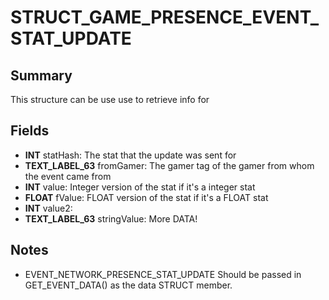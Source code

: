 # STRUCT_GAME_PRESENCE_EVENT_STAT_UPDATE

## Summary
This structure can be use use to retrieve info for

## Fields
* **INT** statHash: The stat that the update was sent for
* **TEXT_LABEL_63** fromGamer: The gamer tag of the gamer from whom the event came from
* **INT** value: Integer version of the stat if it's a integer stat
* **FLOAT** fValue: FLOAT version of the stat if it's a FLOAT stat
* **INT** value2: 
* **TEXT_LABEL_63** stringValue: More DATA!

## Notes
- EVENT_NETWORK_PRESENCE_STAT_UPDATE
Should be passed in GET_EVENT_DATA() as the data STRUCT member.